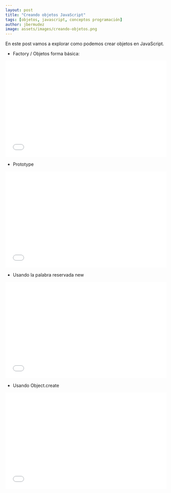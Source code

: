 ```yaml
---
layout: post
title: "Creando objetos JavaScript"
tags: [objetos, javascript, conceptos programación]
author: jbermudez
image: assets/images/creando-objetos.png
---
```


En este post vamos a explorar como podemos crear objetos en JavaScript.

* Factory / Objetos forma básica:

<iframe width="100%" height="300" src="//jsfiddle.net/jjbermudez/1n8juzyv/15/embedded/js,html,result/dark/" allowfullscreen="allowfullscreen" allowpaymentrequest frameborder="0"></iframe>

* Prototype

<iframe width="100%" height="300" src="//jsfiddle.net/jjbermudez/5n1x2re4/14/embedded/js,html,result/dark/" allowfullscreen="allowfullscreen" allowpaymentrequest frameborder="0"></iframe>

* Usando la palabra reservada new

<iframe width="100%" height="300" src="//jsfiddle.net/jjbermudez/t1h9psvx/5/embedded/js,html,result/dark/" allowfullscreen="allowfullscreen" allowpaymentrequest frameborder="0"></iframe>

* Usando Object.create

<iframe width="100%" height="300" src="//jsfiddle.net/jjbermudez/qxf4agjv/17/embedded/js,html,result/dark/" allowfullscreen="allowfullscreen" allowpaymentrequest frameborder="0"></iframe>

